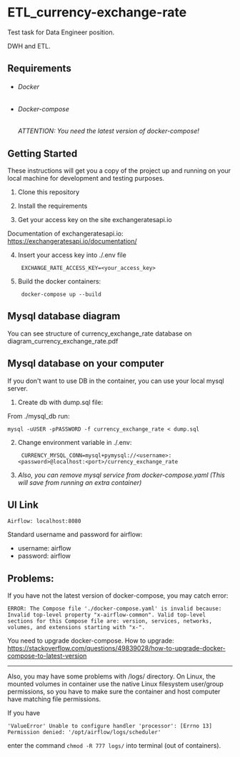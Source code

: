 # ETL_currency-exchange-rate
Test task for Data Engineer position.

DWH and ETL.


## Requirements

* ###### Docker

* ###### Docker-compose
  _ATTENTION: You need the latest version of docker-compose!_

## Getting Started

These instructions will get you a copy of the project up and running on your local machine for development and testing purposes.

1. Clone this repository

   
2. Install the requirements

   
3. Get your access key on the site exchangeratesapi.io

Documentation of exchangeratesapi.io: https://exchangeratesapi.io/documentation/
   
4. Insert your access key into ./.env file

        EXCHANGE_RATE_ACCESS_KEY=<your_access_key>

5. Build the docker containers:

        docker-compose up --build

## Mysql database diagram

You can see structure of currency_exchange_rate database on diagram_currency_exchange_rate.pdf

## Mysql database on your computer

If you don't want to use DB in the container, you can use your local mysql server.

1. Create db with dump.sql file:

From ./mysql_db run:

    mysql -uUSER -pPASSWORD -f currency_exchange_rate < dump.sql

2. Change environment variable in ./.env:
   
        CURRENCY_MYSQL_CONN=mysql+pymysql://<username>:<password>@localhost:<port>/currency_exchange_rate

3. _Also, you can remove mysql service from docker-compose.yaml_
_(This will save from running an extra container)_

## UI Link

    Airflow: localhost:8080
Standard username and password for airflow:
* username: airflow 
* password: airflow

## Problems:

If you have not the latest version of docker-compose, you may catch error:

    ERROR: The Compose file './docker-compose.yaml' is invalid because:
    Invalid top-level property "x-airflow-common". Valid top-level sections for this Compose file are: version, services, networks, volumes, and extensions starting with "x-".

You need to upgrade docker-compose.
How to upgrade: https://stackoverflow.com/questions/49839028/how-to-upgrade-docker-compose-to-latest-version

---
Also, you may have some problems with /logs/ directory.
On Linux, the mounted volumes in container use the native Linux filesystem user/group permissions, so you have to make sure the container and host computer have matching file permissions.

If you have 

    'ValueError' Unable to configure handler 'processor': [Errno 13] Permission denied: '/opt/airflow/logs/scheduler'

enter the command `chmod -R 777 logs/` into terminal (out of containers).
